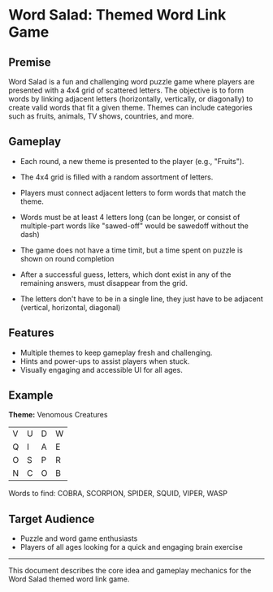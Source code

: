 # Word Salad: Themed Word Link Game

## Premise
Word Salad is a fun and challenging word puzzle game where players are presented with a 4x4 grid of scattered letters. The objective is to form words by linking adjacent letters (horizontally, vertically, or diagonally) to create valid words that fit a given theme. Themes can include categories such as fruits, animals, TV shows, countries, and more.

## Gameplay
- Each round, a new theme is presented to the player (e.g., "Fruits").
- The 4x4 grid is filled with a random assortment of letters.
- Players must connect adjacent letters to form words that match the theme.
- Words must be at least 4 letters long (can be longer, or consist of multiple-part words like "sawed-off" would be sawedoff without the dash)
- The game does not have a time timit, but a time spent on puzzle is shown on round completion

- After a successful guess, letters, which dont exist in any of the remaining answers, must disappear from the grid.
- The letters don't have to be in a single line, they just have to be adjacent (vertical, horizontal, diagonal)

## Features
- Multiple themes to keep gameplay fresh and challenging.
- Hints and power-ups to assist players when stuck.
- Visually engaging and accessible UI for all ages.

## Example
**Theme:** Venomous Creatures

|   |   |   |   |
|---|---|---|---|
| V | U | D | W |
| Q | I | A | E |
| O | S | P | R |
| N | C | O | B |

Words to find: COBRA, SCORPION, SPIDER, SQUID, VIPER, WASP


## Target Audience
- Puzzle and word game enthusiasts
- Players of all ages looking for a quick and engaging brain exercise

---

This document describes the core idea and gameplay mechanics for the Word Salad themed word link game.
